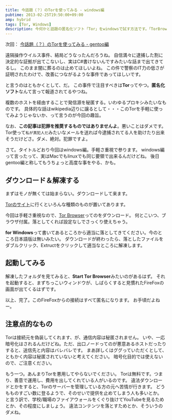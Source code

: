 ```yaml
---
title: 今話題（？）のTorを使ってみる - windows編
pubtime: 2013-02-25T19:50:00+09:00
amp: hybrid
tags: [Tor, Windows]
description: 今何かと話題の匿名化ソフト「Tor」をwindowsで試す方法です。「TorBrowser」というブラウザとセットになったものを使用しています。
---
```


<aside>

次回： [今話題（？）のTorを使ってみる - gentoo編](/blog/2013/02/use-tor-gentoo)

</aside>

遠隔操作ウイルス事件、結局どうなったんだろうね。
自信満々に逮捕した割に決定的な証拠が出てこないし、実はC#書けないんですみたいな話まで出てきてるし。
このまま闇に葬るのは止めてほしいよね。
この件で警察のIT力の低さが証明されたわけで、改善につながるような事件であってほしいです。

と言うのはともかくとして、だ。
この事件で注目すべきは**Tor**ってやつ。**匿名化ソフト**なんて言って報道されてるやつね。

複数のホストを経由することで発信源を秘匿する。いわゆるプロキシみたいなものです。
具体的な話はwikipedia辺りに譲るとして・・・このTorを手軽に使ってみようじゃないか、って言うのが今回の趣旨。

なお、**この記事は犯罪を推奨するものではありませんよ**。悪いことはダメです。
Tor使って`私が真犯人だ`みたいなメールを送れば今逮捕されてる人を助けたり出来そうだけどさ。ダメ、絶対。犯罪ですよ。

さて。タイトルどおり今回はwindows編。手軽さ重視で参ります。
windows編って言ったって、実はMacでもlinuxでも同じ要領で出来るんだけどね。
後日gentoo編と称してもうちょっと高度な事をやる、かも。

<section>

# ダウンロード＆解凍する
まずはモノが無くては始まらない。ダウンロードして来ます。

[Torのサイト](http://www.torproject.org/)に行くといろんな種類のものが置いてあります。

今回は手軽さ重視なので、[Tor Browser](http://www.torproject.org/projects/torbrowser.html)ってのをダウンロード。
何とこいつ、ブラウザ付属。落としてくれば設定なしでさっくり使えちゃう。

**for Windows**って書いてあるところから適当に落としてきてください。今のところ日本語版は無いみたい。
ダウンロードが終わったら、落としたファイルをダブルクリック、Extructをクリックして適当なところに解凍します。

</section>
<section>

# 起動してみる
解凍したフォルダを見てみると、**Start Tor Browser**みたいのがあるはず。
それを起動すると、まずちっこいウィンドウが、しばらくすると見慣れたFireFoxの画面が出てくるはずです。

以上、完了。このFireFoxからの接続はすべて匿名になります。
お手頃だよねー。

</section>
<section>

# 注意点的なもの
Torは接続元を偽装してくれます、が、通信内容は秘匿されません。
いや、一応暗号化はされるんだけどね。ただ、出口ノードってのが悪意あるホストだったりすると、送信先と内容はバレバレです。
まあ詳しくはググっていただくとして、ともかく内容は秘匿されていないと考えてください。
暗号化目的では使えないので、ご注意ください。

もう一つ。あんまりTorを悪用してやらないでください。
Torは無料です。つまり、善意で運用し、費用を出してくれている人がいるのです。
違法ダウンロードとかをすると、Torのサーバーを管理している方の元へ苦情が行きます。
どうもものすごい数に登るようで、そのせいで提供を止めてしまう人も多いとか。
と言う訳で、学校/職場のファイアウォールをくぐり抜けてYouTubeを見るためとか、その程度にしましょう。
違法コンテンツを落とすためとか、そういうのダメね。

</section>
